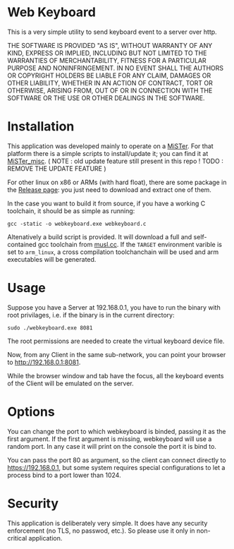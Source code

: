 
# Web Keyboard

This is a very simple utility to send keyboard event to a server over http.

THE SOFTWARE IS PROVIDED "AS IS", WITHOUT WARRANTY OF ANY KIND, EXPRESS OR
IMPLIED, INCLUDING BUT NOT LIMITED TO THE WARRANTIES OF MERCHANTABILITY,
FITNESS FOR A PARTICULAR PURPOSE AND NONINFRINGEMENT. IN NO EVENT SHALL THE
AUTHORS OR COPYRIGHT HOLDERS BE LIABLE FOR ANY CLAIM, DAMAGES OR OTHER
LIABILITY, WHETHER IN AN ACTION OF CONTRACT, TORT OR OTHERWISE, ARISING FROM,
OUT OF OR IN CONNECTION WITH THE SOFTWARE OR THE USE OR OTHER DEALINGS IN THE
SOFTWARE.

# Installation

This application was developed mainly to operate on a
[MiSTer](https://github.com/MiSTer-devel/Main_MiSTer/wiki). For that platform there
is a simple scripts to install/update it; you can find it at
[MiSTer_misc](https://github.com/pocomane/MiSTer_misc). ( NOTE : old
update feature still present in this repo ! TODO : REMOVE THE UPDATE FEATURE )

For other linux on x86 or ARMs (with hard float), there are some package in the
[Release page](https://github.com/pocomane/webkeyboard/releases/latest): you just
need to download and extract one of them.

In the case you want to build it from source, if you have a working C toolchain, it
should be as simple as running:

```
gcc -static -o webkeyboard.exe webkeyboard.c
```

Altenatively a build script is provided. It will download a full and self-contained
gcc toolchain from [musl.cc](https://musl.cc). If the `TARGET` environment
varible is set to `arm_linux`, a cross compilation toolchanchain will be used
and arm executables will be generated.


# Usage

Suppose you have a Server at 192.168.0.1, you have to run the binary with root
privilages, i.e. if the binary is in the current directory:

```
sudo ./webkeyboard.exe 8081
```

The root permissions are needed to create the virtual keyboard device file.

Now, from any Client in the same sub-network, you can point your browser to
http://192.168.0.1:8081.

While the browser window and tab have the focus, all the keyboard events of the
Client will be emulated on the server.

# Options

You can change the port to which webkeyboard is binded, passing it as the first
argument.  If the first argument is missing, webkeyboard will use a random
port. In any case it will print on the console the port it is bind to.

You can pass the port 80 as argument, so the client can connect directly to
https://192.168.0.1, but some system requires special configurations to let a
process bind to a port lower than 1024.

# Security

This application is deliberately very simple. It does have any security enforcement
(no TLS, no passwod, etc.). So please use it only in non-critical application.

